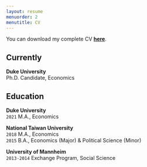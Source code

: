 ```yaml
---
layout: resume
menuorder: 2
menutitle: CV
---
```



You can download my complete CV <a href="https://sungjuwu.github.io/documents/CV_sungjuwu.pdf" target="_blank"><b>here</b></a>.

## Currently

__Duke University__\
Ph.D. Candidate, Economics

## Education
__Duke University__\
`2021`
M.A., Economics

__National Taiwan University__\
`2018`
M.A., Economics\
`2015`
B.A., Economics (Major) & Political Science (Minor)

__University of Mannheim__\
`2013-2014`
Exchange Program, Social Science



<!-- ### Footer

Last updated: April 2022 -->


